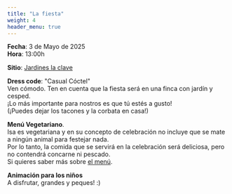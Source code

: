 ```yaml
---
title: "La fiesta"
weight: 4
header_menu: true
---
```


**Fecha**: 3 de Mayo de 2025 <br />
**Hora**: 13:00h

**Sitio**: [Jardines la clave](https://maps.app.goo.gl/234ycG7ryKviRH7V6)

**Dress code**: "Casual Cóctel" <br/>
Ven cómodo. Ten en cuenta que la fiesta será en una finca con jardín y cesped. <br>
¡Lo más importante para nostros es que tú estés a gusto! <br />
(¡Puedes dejar los tacones y la corbata en casa!)

**Menú Vegetariano**. <br />
Isa es vegetariana y en su concepto de celebración no incluye que se mate a ningún animal para festejar nada. <br />
Por lo tanto, la comida que se servirá en la celebración será deliciosa, pero no contendrá concarne ni pescado. <br />
Si quieres saber más sobre [el menú](menu).

**Animación para los niños** <br />
A disfrutar, grandes y peques! :)
